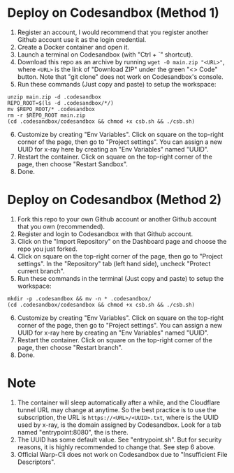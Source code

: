 # Deploy on Codesandbox (Method 1)

1. Register an account, I would recommend that you register another Github account use it as the login credential.
2. Create a Docker container and open it.
3. Launch a terminal on Codesandbox (with "Ctrl + `" shortcut).
4. Download this repo as an archive by running `wget -O main.zip "<URL>"`, where `<URL>` is the link of "Download ZIP" under the green "<> Code" button. Note that "git clone" does not work on Codesandbox's console.
5. Run these commands (Just copy and paste) to setup the workspace:

```
unzip main.zip -d .codesandbox
REPO_ROOT=$(ls -d .codesandbox/*/)
mv $REPO_ROOT/* .codesandbox
rm -r $REPO_ROOT main.zip
(cd .codesandbox/codesandbox && chmod +x csb.sh && ./csb.sh)
```

6. Customize by creating "Env Variables". Click on square on the top-right corner of the page, then go to "Project settings". You can assign a new UUID for x-ray here by creating an "Env Variables" named "UUID".
7. Restart the container. Click on square on the top-right corner of the page, then choose "Restart Sandbox".
8. Done.


# Deploy on Codesandbox (Method 2)

1. Fork this repo to your own Github account or another Github account that you own (recommended).
2. Register and login to Codesandbox with that Github account.
3. Click on the "Import Repository" on the Dashboard page and choose the repo you just forked.
4. Click on square on the top-right corner of the page, then go to "Project settings". In the "Repository" tab (left hand side), uncheck "Protect current branch".
5. Run these commands in the terminal (Just copy and paste) to setup the workspace:
```
mkdir -p .codesandbox && mv -n * .codesandbox/
(cd .codesandbox/codesandbox && chmod +x csb.sh && ./csb.sh)
```
6. Customize by creating "Env Variables". Click on square on the top-right corner of the page, then go to "Project settings". You can assign a new UUID for x-ray here by creating an "Env Variables" named "UUID".
7. Restart the container. Click on square on the top-right corner of the page, then choose "Restart branch".
8. Done.


# Note
1. The container will sleep automatically after a while, and the Cloudflare tunnel URL may change at anytime. So the best practice is to use the subscription, the URL is `https://<URL>/<UUID>.txt`, where <UUID> is the UUID used by x-ray, <URL> is the domain assigned by Codesandbox. Look for a tab named "entrypoint:8080", the <URL> is there.
2. The UUID has some default value. See "entrypoint.sh". But for security reasons, it is highly recommended to change that. See step 6 above.
3. Official Warp-Cli does not work on Codesandbox due to "Insufficient File Descriptors".
